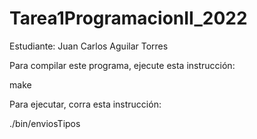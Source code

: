 # Tarea1ProgramacionII_2022
Estudiante: Juan Carlos Aguilar Torres

Para compilar este programa, ejecute esta instrucción:

make

Para ejecutar, corra esta instrucción:

./bin/enviosTipos
